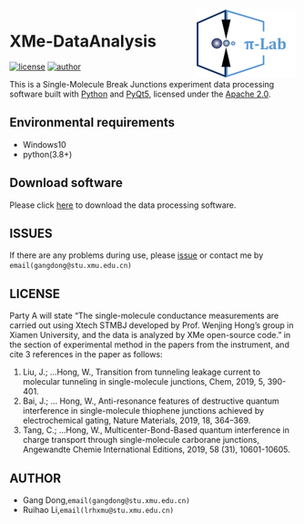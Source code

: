 <img src="/images/pilab-logo.png" alt="logo" height="120" align="right" title="Pilab DataAnalysis" />

# XMe-DataAnalysis
[![license](https://img.shields.io/badge/license-Apache--2.0-blue.svg)](https://github.com/Pilab-XMU/XMe_DataAnalysis/blob/master/LICENSE)
[![author](https://img.shields.io/badge/author-Gang--Dong-blue.svg)](https://github.com/Gang-Dong)

This is a Single-Molecule Break Junctions experiment data processing software built with [Python](https://www.python.org) and [PyQt5](https://riverbankcomputing.com/software/pyqt/download5), licensed under the [Apache 2.0](LICENSE).

## Environmental requirements
* Windows10
* python(3.8+)

## Download software  
Please click [here](https://github.com/Pilab-XMU/XMe_DataAnalysis/releases) to download the data processing software.

## ISSUES  
If there are any problems during use, 
please [issue](https://github.com/Pilab-XMU/XMe_DataAnalysis/issues) or contact me by `email(gangdong@stu.xmu.edu.cn)`

## LICENSE
Party A will state “The single-molecule conductance measurements are carried out using Xtech STMBJ developed by Prof. Wenjing Hong’s group in Xiamen University, and the data is analyzed by XMe open-source code.” in the section of experimental method in the papers from the instrument, and cite 3 references in the paper as follows:
1. Liu, J.; …Hong, W., Transition from tunneling leakage current to molecular tunneling in single-molecule junctions, Chem, 2019, 5, 390-401.
2. Bai, J.; … Hong, W., Anti-resonance features of destructive quantum interference in single-molecule thiophene junctions achieved by electrochemical gating, Nature Materials, 2019, 18, 364–369.
3. Tang, C.; …Hong, W., Multicenter-Bond-Based quantum interference in charge transport through single-molecule carborane junctions, Angewandte Chemie International Editions, 2019, 58 (31), 10601-10605.

## AUTHOR
- Gang Dong,`email(gangdong@stu.xmu.edu.cn)`
- Ruihao Li,`email(lrhxmu@stu.xmu.edu.cn)`
